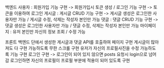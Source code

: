 백엔드
사용자 : 회원가입 기능 구현 -> 회원가입시 토큰 생성 / 로그인 기능 구현 -> 토큰을 이용하여 로그인
게시글 : 게시글 CRUD 기능 구현 -> 게시글 생성은 로그인한 사용자만 가능 / 게시글 수정, 삭제는 작성자 본인만 가능
댓글 : 댓글 CRUD 기능 구현 -> 댓글 생성은 로그인한 사용자만 가능 / 댓글 수정, 삭제는 작성자 본인만 가능
마이페이지 : 유저 본인만 자신의 정보 조회 / 수정 가능


프론트
백엔드 단에서 생성한 게시글과 댓글 API를 호출하여 페이지 구현
게시글이 많아져도 다 구현 가능하도록 무한 스크롤 구현
유저가 자신의 프로필사진을 수정 가능하도록 기능 구현
로그인 구현 -> 로그인이 되어 있지 않으면 posts 요청시 login으로 넘어감
로그인하면 자신의 프로필이 프로필 부분에 적용이 되어 있도록 구현